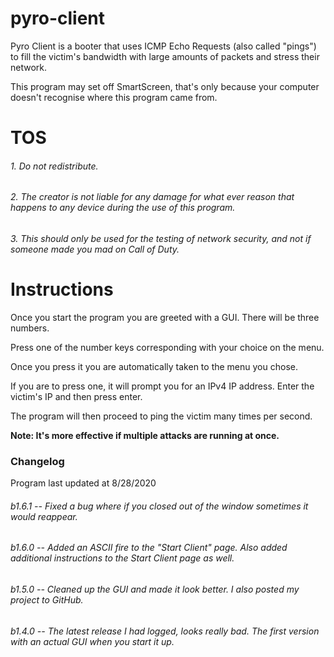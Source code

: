 # pyro-client
Pyro Client is a booter that uses ICMP Echo Requests (also called "pings") to fill the victim's bandwidth with large amounts of packets and stress their network.

This program may set off SmartScreen, that's only because your computer doesn't recognise where this program came from.

# TOS
###### 1. Do not redistribute.
###### 2. The creator is not liable for any damage for what ever reason that happens to any device during the use of this program.
###### 3. This should only be used for the testing of network security, and not if someone made you mad on Call of Duty.

# Instructions

Once you start the program you are greeted with a GUI. There will be three numbers.

Press one of the number keys corresponding with your choice on the menu.

Once you press it you are automatically taken to the menu you chose.

If you are to press one, it will prompt you for an IPv4 IP address. Enter the victim's IP and then press enter.

The program will then proceed to ping the victim many times per second.

**Note: It's more effective if multiple attacks are running at once.**


### Changelog
Program last updated at 8/28/2020
###### b1.6.1 -- Fixed a bug where if you closed out of the window sometimes it would reappear.
###### b1.6.0 -- Added an ASCII fire to the "Start Client" page. Also added additional instructions to the Start Client page as well.
###### b1.5.0 -- Cleaned up the GUI and made it look better. I also posted my project to GitHub.
###### b1.4.0 -- The latest release I had logged, looks really bad. The first version with an actual GUI when you start it up.
